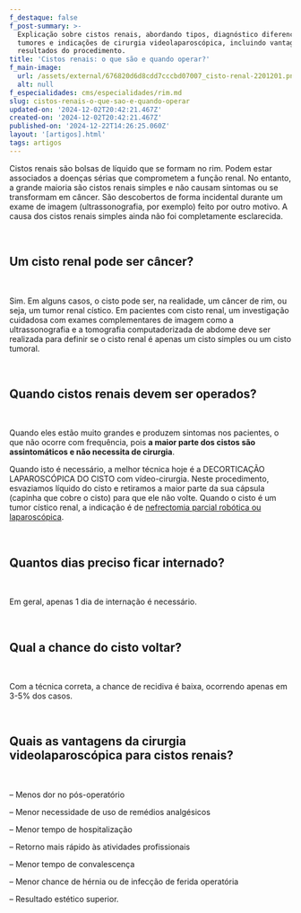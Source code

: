 ```yaml
---
f_destaque: false
f_post-summary: >-
  Explicação sobre cistos renais, abordando tipos, diagnóstico diferencial com
  tumores e indicações de cirurgia videolaparoscópica, incluindo vantagens e
  resultados do procedimento.
title: 'Cistos renais: o que são e quando operar?'
f_main-image:
  url: /assets/external/676820d6d8cdd7cccbd07007_cisto-renal-2201201.png
  alt: null
f_especialidades: cms/especialidades/rim.md
slug: cistos-renais-o-que-sao-e-quando-operar
updated-on: '2024-12-02T20:42:21.467Z'
created-on: '2024-12-02T20:42:21.467Z'
published-on: '2024-12-22T14:26:25.060Z'
layout: '[artigos].html'
tags: artigos
---
```


Cistos renais são bolsas de líquido que se formam no rim. Podem estar associados a doenças sérias que comprometem a função renal. No entanto, a grande maioria são cistos renais simples e não causam sintomas ou se transformam em câncer. São descobertos de forma incidental durante um exame de imagem (ultrassonografia, por exemplo) feito por outro motivo. A causa dos cistos renais simples ainda não foi completamente esclarecida.

‍

Um cisto renal pode ser câncer?
-------------------------------

‍

Sim. Em alguns casos, o cisto pode ser, na realidade, um câncer de rim, ou seja, um tumor renal cístico. Em pacientes com cisto renal, um investigação cuidadosa com exames complementares de imagem como a ultrassonografia e a tomografia computadorizada de abdome deve ser realizada para definir se o cisto renal é apenas um cisto simples ou um cisto tumoral.

‍

Quando cistos renais devem ser operados?
----------------------------------------

‍

Quando eles estão muito grandes e produzem sintomas nos pacientes, o que não ocorre com frequência, pois **a maior parte dos cistos são assintomáticos e não necessita de cirurgia**.

Quando isto é necessário, a melhor técnica hoje é a DECORTICAÇÃO LAPAROSCÓPICA DO CISTO com vídeo-cirurgia. Neste procedimento, esvaziamos líquido do cisto e retiramos a maior parte da sua cápsula (capinha que cobre o cisto) para que ele não volte. Quando o cisto é um tumor cístico renal, a indicação é de [nefrectomia parcial robótica ou laparoscópica](https://uroconsult.com.br/cirurgia-robotica/cirurgia-laparoscopica-que-preserva-o-rim/).

‍

Quantos dias preciso ficar internado?
-------------------------------------

‍

Em geral, apenas 1 dia de internação é necessário.

‍

Qual a chance do cisto voltar?
------------------------------

‍

Com a técnica correta, a chance de recidiva é baixa, ocorrendo apenas em 3-5% dos casos.

‍

Quais as vantagens da cirurgia videolaparoscópica para cistos renais?
---------------------------------------------------------------------

‍

– Menos dor no pós-operatório

– Menor necessidade de uso de remédios analgésicos

– Menor tempo de hospitalização

– Retorno mais rápido às atividades profissionais

– Menor tempo de convalescença

– Menor chance de hérnia ou de infecção de ferida operatória

– Resultado estético superior.
